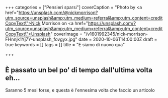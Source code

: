 +++
categories = ["Pensieri sparsi"]
coverCaption = "<span>Photo by <a href=\"https://unsplash.com/@nickmorrison?utm_source=unsplash&amp;utm_medium=referral&amp;utm_content=creditCopyText\">Nick Morrison</a> on <a href=\"https://unsplash.com/?utm_source=unsplash&amp;utm_medium=referral&amp;utm_content=creditCopyText\">Unsplash</a></span>"
coverImage = "/v1601992345/nick-morrison-FHnnjk1Yj7Y-unsplash_fovgyx.jpg"
date = 2020-10-06T14:00:00Z
draft = true
keywords = []
tags = []
title = "E siamo di nuovo qua"

+++
## È passato un bel po' di tempo dall'ultima volta eh...

Saranno 5 mesi forse, e questa è l'ennesima volta che faccio un articolo